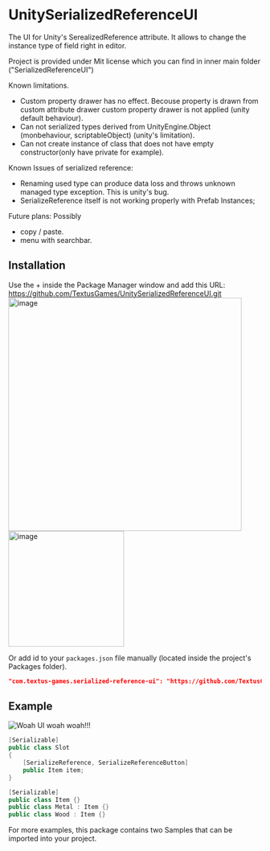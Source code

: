 # UnitySerializedReferenceUI
The UI for Unity's SerealizedReference attribute. It allows to change the instance type of field right in editor.

Project is provided under Mit license which you can find in inner main folder ("SerializedReferenceUI")

Known limitations.
- Custom property drawer has no effect. Becouse property is drawn from custom attribute drawer custom property drawer is not applied (unity default behaviour).
- Can not serialized types derived from UnityEngine.Object (monbehaviour, scriptableObject) (unity's limitation).
- Can not create instance of class that does not have empty constructor(only have private for example).

Known Issues of serialized reference: 
- Renaming used type can produce data loss and throws unknown managed type exception. This is unity's bug.
- SerializeReference itself is not working properly with Prefab Instances;

Future plans:
Possibly
- copy / paste.
- menu with searchbar.

## Installation
Use the + inside the Package Manager window and add this URL:
https://github.com/TextusGames/UnitySerializedReferenceUI.git
<img width="464" alt="image" src="https://user-images.githubusercontent.com/34438607/160235251-c6af2ee5-694d-4b38-9ab4-0ddca73f686b.png">
<img width="230" alt="image" src="https://user-images.githubusercontent.com/34438607/160235894-8a1e2bd9-fe93-463d-aa6f-6d4634cc7457.png">




Or add id to your `packages.json` file manually (located inside the project's Packages folder).
```json
"com.textus-games.serialized-reference-ui": "https://github.com/TextusGames/UnitySerializedReferenceUI.git"
```


## Example
![Woah UI woah woah!!!](https://cdn.discordapp.com/attachments/784916261871550494/847185548632260628/unknown.png)
```cs
[Serializable]
public class Slot
{
    [SerializeReference, SerializeReferenceButton]
    public Item item;
}

[Serializable]
public class Item {}
public class Metal : Item {}
public class Wood : Item {}
```

For more examples, this package contains two Samples that can be imported into your project.
